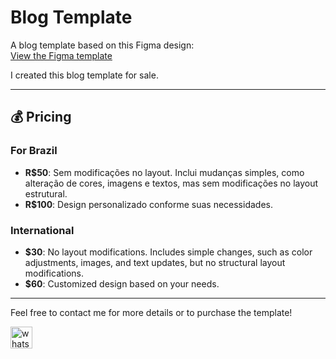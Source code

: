 # Blog Template

A blog template based on this Figma design:  
[View the Figma template](https://www.figma.com/community/file/1079379594135318786)

I created this blog template for sale.

---

## 💰 Pricing

### For Brazil

- **R$50**: Sem modificações no layout. Inclui mudanças simples, como alteração de cores, imagens e textos, mas sem modificações no layout estrutural.
- **R$100**: Design personalizado conforme suas necessidades.

### International

- **$30**: No layout modifications. Includes simple changes, such as color adjustments, images, and text updates, but no structural layout modifications.
- **$60**: Customized design based on your needs.

---

Feel free to contact me for more details or to purchase the template!

<div >
  <a href="https://wa.me/554198200176" target="_blank">
    <img src="https://img.shields.io/static/v1?message=Whatsapp&logo=whatsapp&label=&color=25D366&logoColor=white&labelColor=&style=for-the-badge" height="35" alt="whatsapp logo"  />
  </a>
</div>
